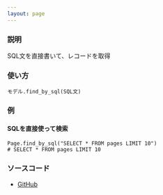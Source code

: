 ```yaml
---
layout: page
---
```

### 説明
SQL文を直接書いて、レコードを取得

### 使い方
    モデル.find_by_sql(SQL文)

### 例
#### SQLを直接使って検索
    Page.find_by_sql("SELECT * FROM pages LIMIT 10")
    # SELECT * FROM pages LIMIT 10

### ソースコード
* [GitHub](https://github.com/rails/rails/blob/70d1b5a7f8e25b077168deaf592e0e58c3f2bdd1/activerecord/lib/active_record/querying.rb#L38)